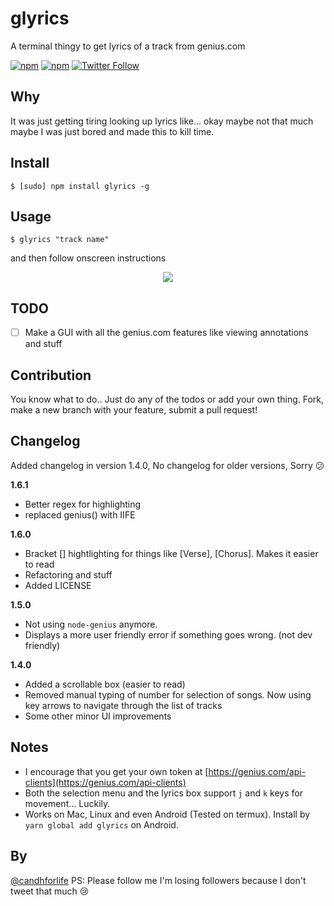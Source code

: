 # glyrics
A terminal thingy to get lyrics of a track from genius.com 

[![npm](https://img.shields.io/npm/dm/glyrics.svg)](https://www.npmjs.com/package/glyrics)
[![npm](https://img.shields.io/npm/v/glyrics.svg)](https://www.npmjs.com/package/glyrics)
[![Twitter Follow](https://img.shields.io/twitter/follow/candhforlife.svg?style=social&label=Follow)](https://twitter.com/candhforlife)

## Why
It was just getting tiring looking up lyrics like... okay maybe not that much maybe I was just bored and made this to kill time.

## Install 
    $ [sudo] npm install glyrics -g
    
## Usage
    $ glyrics "track name"
and then follow onscreen instructions

<p align="center"> 
<img src="./glyrics-demo.gif?raw=true">
</p>

## TODO

* [ ] Make a GUI with all the genius.com features like viewing annotations and stuff

## Contribution 
You know what to do.. Just do any of the todos or add your own thing. Fork, make a new branch with your feature, submit a pull request!

## Changelog
Added changelog in version 1.4.0, No changelog for older versions, Sorry 😕

**1.6.1**
+ Better regex for highlighting
+ replaced genius() with IIFE

**1.6.0**
+ Bracket [] hightlighting for things like [Verse], [Chorus]. Makes it easier to read
+ Refactoring and stuff
+ Added LICENSE

**1.5.0**

+ Not using `node-genius` anymore.
+ Displays a more user friendly error if something goes wrong. (not dev friendly)

**1.4.0**

+ Added a scrollable box (easier to read)
+ Removed manual typing of number for selection of songs. Now using key arrows to navigate through the list of tracks
+ Some other minor UI improvements

## Notes
+ I encourage that you get your own token at [https://genius.com/api-clients](https://genius.com/api-clients)
+ Both the selection menu and the lyrics box support `j` and `k` keys for movement... Luckily.
+ Works on Mac, Linux and even Android (Tested on termux). Install by `yarn global add glyrics` on Android.

## By
[@candhforlife](https://twitter.com/candhforlife) 
PS: Please follow me I'm losing followers because I don't tweet that much 😢 
